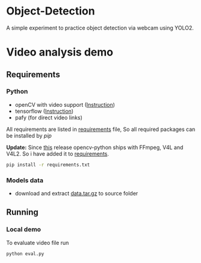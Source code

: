 # Object-Detection
A simple experiment to practice object detection via webcam using YOLO2. 

# Video analysis demo

## Requirements

### Python
* openCV with video support ([Instruction](https://docs.opencv.org/trunk/d7/d9f/tutorial_linux_install.html))
* tensorflow ([Instruction](https://www.tensorflow.org/install/install_linux))
* pafy (for direct video links)


All requirements are listed in [requirements](requirements.txt) file, 
So  all required packages can be installed by _pip_

**Update:** Since [this](https://github.com/skvark/opencv-python/releases/tag/11) release opencv-python ships with FFmpeg, V4L and V4L2. So i have added it to [requirements](requirements.txt).
```bash
pip install -r requirements.txt
```

### Models data
* download and extract [data.tar.gz](https://s3.amazonaws.com/video-analysis-demo/data.tar.gz) to source folder

## Running

### Local demo
To evaluate video file run
```bash
python eval.py 

